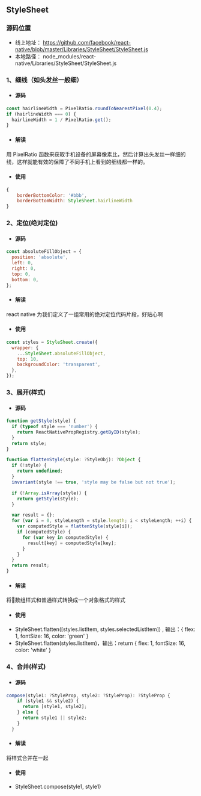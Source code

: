 ## StyleSheet

### 源码位置
- 线上地址： https://github.com/facebook/react-native/blob/master/Libraries/StyleSheet/StyleSheet.js
- 本地路径： node_modules/react-native/Libraries/StyleSheet/StyleSheet.js

### 1、细线（如头发丝一般细）
- #### 源码
```javascript
const hairlineWidth = PixelRatio.roundToNearestPixel(0.4);
if (hairlineWidth === 0) {
  hairlineWidth = 1 / PixelRatio.get();
}
```
- #### 解读
用 PixelRatio 函数来获取手机设备的屏幕像素比，然后计算出头发丝一样细的线，这样就能有效的保障了不同手机上看到的细线都一样的。

- #### 使用
```javascript
{
    borderBottomColor: '#bbb',
    borderBottomWidth: StyleSheet.hairlineWidth
}
```

### 2、定位(绝对定位)
- #### 源码
```javascript
const absoluteFillObject = {
  position: 'absolute',
  left: 0,
  right: 0,
  top: 0,
  bottom: 0,
};
```
- #### 解读
react native 为我们定义了一组常用的绝对定位代码片段，好贴心啊

- #### 使用
```javascript
const styles = StyleSheet.create({
  wrapper: {
    ...StyleSheet.absoluteFillObject,
    top: 10,
    backgroundColor: 'transparent',
  },
});
```

### 3、展开(样式)
- #### 源码
```javascript
function getStyle(style) {
  if (typeof style === 'number') {
    return ReactNativePropRegistry.getByID(style);
  }
  return style;
}

function flattenStyle(style: ?StyleObj): ?Object {
  if (!style) {
    return undefined;
  }
  invariant(style !== true, 'style may be false but not true');

  if (!Array.isArray(style)) {
    return getStyle(style);
  }

  var result = {};
  for (var i = 0, styleLength = style.length; i < styleLength; ++i) {
    var computedStyle = flattenStyle(style[i]);
    if (computedStyle) {
      for (var key in computedStyle) {
        result[key] = computedStyle[key];
      }
    }
  }
  return result;
}
```
- #### 解读
将数组样式和普通样式转换成一个对象格式的样式

- #### 使用
* StyleSheet.flatten([styles.listItem, styles.selectedListItem]) , 输出：{ flex: 1, fontSize: 16, color: 'green' }
* StyleSheet.flatten(styles.listItem)，输出：return { flex: 1, fontSize: 16, color: 'white' }


### 4、合并(样式)
- #### 源码
```javascript
compose(style1: ?StyleProp, style2: ?StyleProp): ?StyleProp {
    if (style1 && style2) {
      return [style1, style2];
    } else {
      return style1 || style2;
    }
  }
```
- #### 解读
将样式合并在一起

- #### 使用
* StyleSheet.compose(style1, style1)
